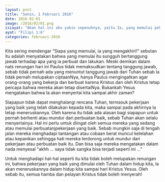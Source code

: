 ```yaml
---
layout: post
title: "Senin, 1 Februari 2016"
date: 2016-02-01
image: /2016/02/01.png
isiayat: "Akan hal ini aku yakin sepenuhnya, yaitu Ia, yang memulai pekerjaan yang baik di antara kamu, akan meneruskannya sampai pada akhirnya pada hari Kristus Yesus."
ayat: "Filipi 1:6"
categories: februari-2016
---
```


Kita sering mendengar "Siapa yang memulai, ia yang mengakhiri!" sebutan itu adalah menyatakan bahwa yang memulai itu sungguh bertanggung jawab terhadap apa yang ia perbuat dan lakukan. Meski demikan dalam nats renungan hari ini Paulus tidak memaksudkan tentang tanggung jawab, sebab tidak pernah ada yang menuntut tanggung jawab dari Tuhan sebab Ia tidak pernah melupakan ciptaanNya, hanya Paulus mengingatkan agar orang-orang yang bekerja dan berbuat karena Kristus dan oleh Kristus tetap percaya bahwa mereka akan tetap disertaiNya. Bukankah Yesus mengatakan bahwa Ia akan menyertai kita sampai akhir zaman?

Siapapun tidak dapat menghalangi rencana Tuhan, termasuk pekerjaan yang baik yang telah dilakukan kepada kita, maka sampai pada akhirnya Ia tetap meneruskannya. Oleh karena itu tidak ada alasan bagi siapapun untuk pernah berhenti atau mundur dari perbuatan baik, sebab Tuhan akan selalu menyertainya. Hal ini perlu untuk diingat oleh semua mereka yang sedang atau memulai perbuatanjpekerjaan yang baik. Sebab mungkin saja di tengah jalan mereka menghadapi tantangan atau cobaan berat muncul kelelahan atau kepanikan sehingga hati mereka terdorong untuk mundur dari pekerjaan atau perbuatan baik itu. Dan bisa saja mereka mengatakan dalam nada menyesal "akhh ... saya tidak sangka bisa terjadi seperti ini ..."

Untuk menghadapi hal-hal seperti itu kita tidak boleh melupakan renungan ini, bahwa pekerjaan yang baik yang dimulai oleh Tuhan dalam hidup kita, Ia akan meneruskannya dalam hidup kita sampai hari Kristus Yesus. Oleh sebab itu, semua hamba dan pelayan Kristus tidak boleh menyerah!